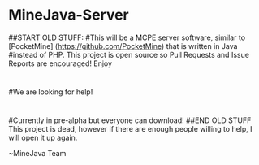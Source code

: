 MineJava-Server
=================
##START OLD STUFF:
#This will be a MCPE server software, similar to [PocketMine] (https://github.com/PocketMine) that is written in Java #instead of PHP. This project is open source so Pull Requests and Issue Reports are encouraged! Enjoy
#
#We are looking for help!
#
#Currently in pre-alpha but everyone can download!
##END OLD STUFF
This project is dead, however if there are enough people willing to help, I will open it up again.

~MineJava Team
